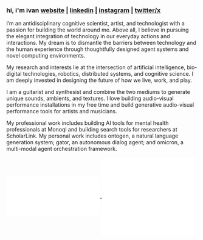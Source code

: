 ### hi, i'm ivan [website](https://ielm.io) | [linkedin](https://www.linkedin.com/in/ivaneleon/) | [instagram](https://www.instagram.com/__ielm__/) | [twitter/x](https://twitter.com/__ielm__)

I’m an antidisciplinary cognitive scientist, artist, and technologist with a passion for building the world around me. Above all, I believe in pursuing the elegant integration of technology in our everyday actions and interactions. My dream is to dismantle the barriers between technology and the human experience through thoughtfully designed agent systems and novel computing environments.

My research and interests lie at the intersection of artificial intelligence, bio-digital technologies, robotics, distributed systems, and cognitive science.  I am deeply invested in designing the future of how we live, work, and play. 

I am a guitarist and synthesist and combine the two mediums to generate unique sounds, ambients, and textures. I love building audio-visual performance installations in my free time and build generative audio-visual performance tools for artists and musicians.

My professional work includes building AI tools for mental health professionals at Monoql and building search tools for researchers at ScholarLink. My personal work includes ontogen, a natural language generation system; gator, an autonomous dialog agent; and omicron, a multi-modal agent orchestration framework.

<a href="https://github.com/ielm">
    <img align="center" width="49%" src="./issue_pr_lang.svg" />
</a>
<a href="https://github.com/ielm">
  <img align="center" width="49%" src="./github-habits.svg" />
</a>
